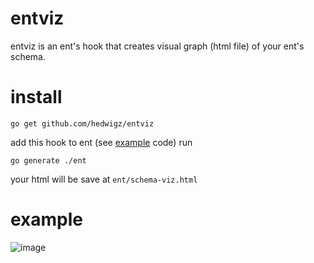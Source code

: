 # entviz
entviz is an ent's hook that creates visual graph (html file) of your ent's schema.  
# install
```
go get github.com/hedwigz/entviz
```
add this hook to ent (see [example](examples/ent/entc.go) code)
run
```
go generate ./ent
```
your html will be save at `ent/schema-viz.html`
# example
![image](https://user-images.githubusercontent.com/8277210/129558705-69667890-cd32-416b-b66d-484a2d8d7003.png)
